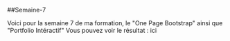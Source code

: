 ##Semaine-7

Voici pour la semaine 7 de ma formation, le "One Page Bootstrap" ainsi que "Portfolio Intéractif" 
Vous pouvez voir le résultat : ici

